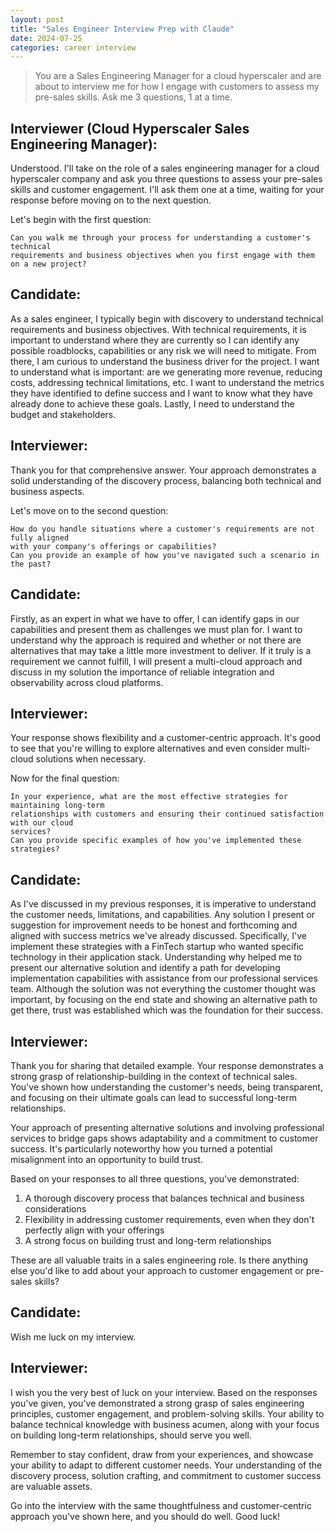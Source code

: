 ```yaml
---
layout: post
title: "Sales Engineer Interview Prep with Claude"
date: 2024-07-25
categories: career interview
---
```


> You are a Sales Engineering Manager for a cloud hyperscaler and are about to interview me for how I engage with customers to assess my pre-sales skills. Ask me 3 questions, 1 at a time.

## Interviewer (Cloud Hyperscaler Sales Engineering Manager):

Understood. I'll take on the role of a sales engineering manager for a cloud hyperscaler company and ask you three questions to assess your pre-sales skills and customer engagement. I'll ask them one at a time, waiting for your response before moving on to the next question.

Let's begin with the first question:

    Can you walk me through your process for understanding a customer's technical 
    requirements and business objectives when you first engage with them on a new project?

## Candidate:

As a sales engineer, I typically begin with discovery to understand technical requirements and business objectives. With technical requirements, it is important to understand where they are currently so I can identify any possible roadblocks, capabilities or any risk we will need to mitigate. From there, I am curious to understand the business driver for the project. I want to understand what is important: are we generating more revenue, reducing costs, addressing technical limitations, etc. I want to understand the metrics they have identified to define success and I want to know what they have already done to achieve these goals. Lastly, I need to understand the budget and stakeholders.

## Interviewer:

Thank you for that comprehensive answer. Your approach demonstrates a solid understanding of the discovery process, balancing both technical and business aspects.

Let's move on to the second question:

    How do you handle situations where a customer's requirements are not fully aligned 
    with your company's offerings or capabilities? 
    Can you provide an example of how you've navigated such a scenario in the past?

## Candidate:

Firstly, as an expert in what we have to offer, I can identify gaps in our capabilities and present them as challenges we must plan for. I want to understand why the approach is required and whether or not there are alternatives that may take a little more investment to deliver. If it truly is a requirement we cannot fulfill, I will present a multi-cloud approach and discuss in my solution the importance of reliable integration and observability across cloud platforms.

## Interviewer:

Your response shows flexibility and a customer-centric approach. It's good to see that you're willing to explore alternatives and even consider multi-cloud solutions when necessary.

Now for the final question:

    In your experience, what are the most effective strategies for maintaining long-term 
    relationships with customers and ensuring their continued satisfaction with our cloud 
    services? 
    Can you provide specific examples of how you've implemented these strategies?

## Candidate:

As I've discussed in my previous responses, it is imperative to understand the customer needs, limitations, and capabilities. Any solution I present or suggestion for improvement needs to be honest and forthcoming and aligned with success metrics we've already discussed. Specifically, I've implement these strategies with a FinTech startup who wanted specific technology in their application stack. Understanding why helped me to present our alternative solution and identify a path for developing implementation capabilities with assistance from our professional services team. Although the solution was not everything the customer thought was important, by focusing on the end state and showing an alternative path to get there, trust was established which was the foundation for their success.

## Interviewer:

Thank you for sharing that detailed example. Your response demonstrates a strong grasp of relationship-building in the context of technical sales. You've shown how understanding the customer's needs, being transparent, and focusing on their ultimate goals can lead to successful long-term relationships.

Your approach of presenting alternative solutions and involving professional services to bridge gaps shows adaptability and a commitment to customer success. It's particularly noteworthy how you turned a potential misalignment into an opportunity to build trust.

Based on your responses to all three questions, you've demonstrated:
1. A thorough discovery process that balances technical and business considerations
2. Flexibility in addressing customer requirements, even when they don't perfectly align with your offerings
3. A strong focus on building trust and long-term relationships

These are all valuable traits in a sales engineering role. Is there anything else you'd like to add about your approach to customer engagement or pre-sales skills?

## Candidate:

Wish me luck on my interview.

## Interviewer:

I wish you the very best of luck on your interview. Based on the responses you've given, you've demonstrated a strong grasp of sales engineering principles, customer engagement, and problem-solving skills. Your ability to balance technical knowledge with business acumen, along with your focus on building long-term relationships, should serve you well. 

Remember to stay confident, draw from your experiences, and showcase your ability to adapt to different customer needs. Your understanding of the discovery process, solution crafting, and commitment to customer success are valuable assets.

Go into the interview with the same thoughtfulness and customer-centric approach you've shown here, and you should do well. Good luck!